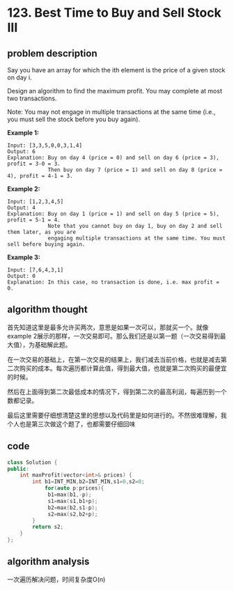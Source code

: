 # 123. Best Time to Buy and Sell Stock III

## problem description

Say you have an array for which the ith element is the price of a given stock on day i.

Design an algorithm to find the maximum profit. You may complete at most two transactions.

Note: You may not engage in multiple transactions at the same time (i.e., you must sell the stock before you buy again).

**Example 1:**
```text
Input: [3,3,5,0,0,3,1,4]
Output: 6
Explanation: Buy on day 4 (price = 0) and sell on day 6 (price = 3), profit = 3-0 = 3.
             Then buy on day 7 (price = 1) and sell on day 8 (price = 4), profit = 4-1 = 3.
```
**Example 2:**
```text
Input: [1,2,3,4,5]
Output: 4
Explanation: Buy on day 1 (price = 1) and sell on day 5 (price = 5), profit = 5-1 = 4.
             Note that you cannot buy on day 1, buy on day 2 and sell them later, as you are
             engaging multiple transactions at the same time. You must sell before buying again.
```

**Example 3:**
```text
Input: [7,6,4,3,1]
Output: 0
Explanation: In this case, no transaction is done, i.e. max profit = 0.
```

## algorithm thought
首先知道这里是最多允许买两次，意思是如果一次可以，那就买一个。就像example 2展示的那样，一次交易即可。那么我们还是以第一题（一次交易得到最大值），为基础解此题。

在一次交易的基础上，在第一次交易的结果上，我们减去当前价格，也就是减去第二次购买的成本。每次遍历都计算此值，得到最大值，也就是第二次购买的最便宜的时候。

然后在上面得到第二次最低成本的情况下，得到第二次的最高利润，每遍历到一个数都记录。

最后这里需要仔细想清楚这里的思想以及代码里是如何进行的。不然很难理解，我个人也是第三次做这个题了，也都需要仔细回味

## code
```c++
class Solution {
public:
    int maxProfit(vector<int>& prices) {
        int b1=INT_MIN,b2=INT_MIN,s1=0,s2=0;
            for(auto p:prices){
             b1=max(b1,-p);
             s1=max(s1,b1+p);
             b2=max(b2,s1-p);
             s2=max(s2,b2+p);
        }
        return s2;
    }
};
```

## algorithm analysis
一次遍历解决问题，时间复杂度O(n)